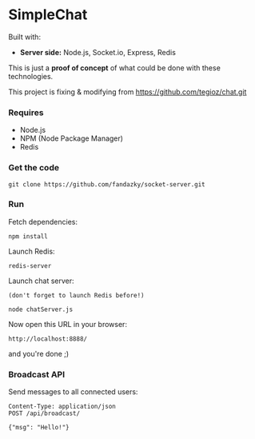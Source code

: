 # SimpleChat

Built with:

  - <strong>Server side:</strong> Node.js, Socket.io, Express, Redis

This is just a <strong>proof of concept</strong> of what could be done with these technologies.

This project is fixing & modifying from https://github.com/tegioz/chat.git

### Requires

  - Node.js
  - NPM (Node Package Manager)
  - Redis

### Get the code

    git clone https://github.com/fandazky/socket-server.git

### Run

Fetch dependencies:

    npm install

Launch Redis:
    
    redis-server

Launch chat server:
    
    (don't forget to launch Redis before!)

    node chatServer.js

Now open this URL in your browser:

    http://localhost:8888/

and you're done ;)

### Broadcast API

Send messages to all connected users:

    Content-Type: application/json
    POST /api/broadcast/

    {"msg": "Hello!"}
